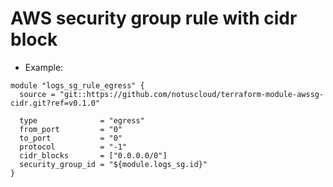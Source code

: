 # AWS security group rule with cidr block

* Example:

```hcl
module "logs_sg_rule_egress" {
  source = "git::https://github.com/notuscloud/terraform-module-awssg-cidr.git?ref=v0.1.0"

  type              = "egress"
  from_port         = "0"
  to_port           = "0"
  protocol          = "-1"
  cidr_blocks       = ["0.0.0.0/0"]
  security_group_id = "${module.logs_sg.id}"
}
```
